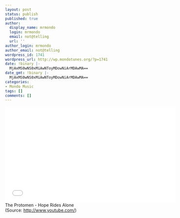 ```yaml
---
layout: post
status: publish
published: true
author:
  display_name: mrmondo
  login: mrmondo
  email: not@telling
  url: ''
author_login: mrmondo
author_email: not@telling
wordpress_id: 1741
wordpress_url: http://wp.mondotunes.org/?p=1741
date: !binary |-
  MjAxMS0wNS0xMiAwNToyMDowNiArMDAwMA==
date_gmt: !binary |-
  MjAxMS0wNS0xMiAwNToyMDowNiArMDAwMA==
categories:
- Mondo Music
tags: []
comments: []
---
```

<iframe width="560" height="315" src="//www.youtube.com/embed/dGvqMXYhYhU" frameborder="0"> </iframe>
The Protomen - Hope Rides Alone
<div class="attribution">(<span>Source:</span> <a href="http://www.youtube.com/">http://www.youtube.com/</a>)</div>
